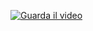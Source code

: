 [![Guarda il video](https://i.ibb.co/9rrBSV9/kahoot-cheat-tumbnail.png)](https://youtu.be/dUzo_l2KTqM)
